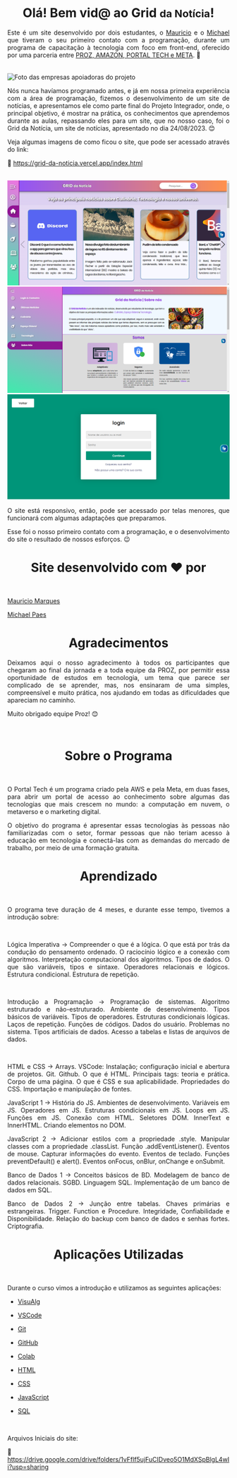 <h1 align='center'>Olá! Bem vid@ ao Grid <small>da Notícia</small>!</h1>

<p align='justify'>Este é um site desenvolvido por dois estudantes, o <a target="_blank" href='https://www.linkedin.com/in/mauricio-marques-costa-994b25210/'>Mauricio</a> e o <a target="_blank" href='https://www.linkedin.com/in/michael-paes-050817200/'>Michael</a> que tiveram o seu primeiro contato com a programação, durante um programa de capacitação à tecnologia com foco em front-end, oferecido por uma parceria entre <a href='https://pages.prozeducacao.com.br/proz-tecnologia'> PROZ, AMAZON, PORTAL TECH e META</a>. 🤝</p> 

<br>

<img align='center' src="https://s3.amazonaws.com/joy-class/production/instances/9f0d4f4265224558b55ff9318dca95b41662057494606.png" alt="Foto das empresas apoiadoras do projeto">

<br>

<p align='justify'>Nós nunca havíamos programado antes, e já em nossa primeira experiência com a área de programação, fizemos o desenvolvimento de um site de notícias, e apresentamos ele como parte final do Projeto Integrador, onde, o principal objetivo, é mostrar na prática, os conhecimentos que aprendemos durante as aulas, repassando eles para um site, que no nosso caso, foi o Grid da Notícia, um site de notícias, apresentado no dia 24/08/2023. 😊

<br>
<p align='justify'>Veja algumas imagens de como ficou o site, que pode ser acessado através do link:

🔗 https://grid-da-noticia.vercel.app/index.html

<br>

<img src="./assets/images/grid_tela_apresentacao.png" alt="Imagem do Site Grid da Notícia">

<br>

<img src="./assets/images/grid_tela_apresentacao2.png" alt="Imagem do Site Grid da Notícia">

<br>

<img src="./assets/images/grid_tela_apresentacao3.png" alt="Imagem do Site Grid da Notícia">

<br>

<p align='justify'>O site está responsivo, então, pode ser acessado por telas menores, que funcionará com algumas adaptações que preparamos. 

<p align='justify'>Esse foi o nosso primeiro contato com a programação, e o desenvolvimento do site o resultado de nossos esforços. 😉	

<br>

<h1 align='center'>Site desenvolvido com ❤️ por</h1>

<br>

<p align='justify'><a target="_blank" href='https://www.linkedin.com/in/mauricio-marques-costa-994b25210/'>Mauricio Marques</a>

<p align='justify'><a target="_blank" href='https://www.linkedin.com/in/michael-paes-050817200/'>Michael Paes</a>

<br>


<h1 align='center'>Agradecimentos</h1>

<p align='justify'> Deixamos aqui o nosso agradecimento à todos os participantes que chegaram ao final da jornada e a toda equipe da PROZ, por permitir essa oportunidade de estudos em tecnologia, um tema que parece ser complicado de se aprender, mas, nos ensinaram de uma simples, compreensível e muito prática, nos ajudando em todas as dificuldades que apareciam no caminho.

Muito obrigado equipe Proz!  😊 

<br>

<h1 align='center'>Sobre o Programa</h1>

<br>

<p align='justify'>O Portal Tech é um programa criado pela AWS e pela Meta, em duas fases, para abrir um portal de acesso ao conhecimento sobre algumas das tecnologias que mais crescem no mundo: a computação em nuvem, o metaverso e o marketing digital.

<p align='justify'>O objetivo do programa é apresentar essas tecnologias às pessoas não familiarizadas com o setor, formar pessoas que não teriam acesso
à educação em tecnologia e conectá-las com as demandas do mercado de trabalho, por meio de uma formação gratuita.

<br>

<h1 align='center'>Aprendizado</h1>

<br>

<p align='justify'>O programa teve duração de 4 meses, e durante esse tempo, tivemos a introdução sobre:</p>
<br>

<p align='justify'>Lógica Imperativa ->  Compreender o que é a lógica. O que está por trás da condução do pensamento ordenado. O raciocínio lógico e a conexão com algoritmos. Interpretação computacional dos algoritmos. Tipos de dados. O que são variáveis, tipos e sintaxe. Operadores relacionais e lógicos. Estrutura condicional. Estrutura de repetição.  </p>

<br>

<p align='justify'>Introdução a Programação ->  Programação de sistemas. Algoritmo estruturado e não-estruturado. Ambiente de desenvolvimento. Tipos básicos de variáveis. Tipos de operadores. Estruturas condicionais lógicas. Laços de repetição. Funções de códigos. Dados do usuário. Problemas no sistema. Tipos artificiais de dados. Acesso a tabelas e listas de arquivos de dados. </p>

<br>

<p align='justify'>HTML e CSS ->  Arrays. VSCode: Instalação; configuração inicial e abertura de projetos. Git. Github.​  O que é HTML. Principais tags: teoria e prática. Corpo de uma página. O que é CSS e sua aplicabilidade. Propriedades do CSS. Importação e manipulação de fontes.  

<br>

<p align='justify'>JavaScript 1 ->  História do JS. Ambientes de desenvolvimento. Variáveis em JS. Operadores em JS. Estruturas condicionais em JS. Loops em JS. Funções em JS. Conexão com HTML. Seletores DOM. InnerText e InnerHTML. Criando elementos no DOM.​ 

<br>

<p align='justify'>JavaScript 2 ->  Adicionar estilos com a propriedade .style. Manipular classes com a propriedade .classList. Função .addEventListener(). Eventos de mouse. Capturar informações do evento. Eventos de teclado. Funções preventDefault() e alert(). Eventos onFocus, onBlur, onChange e onSubmit.  
<br>

<p align='justify'>Banco de Dados 1 ->  Conceitos básicos de BD. Modelagem de banco de dados relacionais. SGBD. Linguagem SQL. Implementação de um banco de dados em SQL.   

<br>

<p align='justify'>Banco de Dados 2 ->  Junção entre tabelas. Chaves primárias e estrangeiras. Trigger. Function e Procedure. Integridade, Confiabilidade e Disponibilidade. Relação do backup com banco de dados e senhas fortes. Criptografia.  

<br>

<h1 align='center'>Aplicações Utilizadas</h1>
<br>

<p align='justify'>Durante o curso vimos a introdução e utilizamos as seguintes aplicações:

<br>

- [VisuAlg](https://visualg3.com.br/)

- [VSCode](https://code.visualstudio.com/)

- [Git](https://git-scm.com/)

- [GitHub](https://github.com/)

- [Colab](https://colab.research.google.com/)

- [HTML](https://developer.mozilla.org/pt-BR/docs/Web/HTML)

- [CSS](https://blog.betrybe.com/css/#1)

- [JavaScript](https://developer.mozilla.org/pt-BR/docs/Learn/JavaScript/First_steps/What_is_JavaScript)

- [SQL](https://aws.amazon.com/pt/what-is/sql/)

<br>

Arquivos Iniciais do site:

🔗 https://drive.google.com/drive/folders/1vFflf5ujFuCIDveo5O1MdXSpBlgL4wIi?usp=sharing
